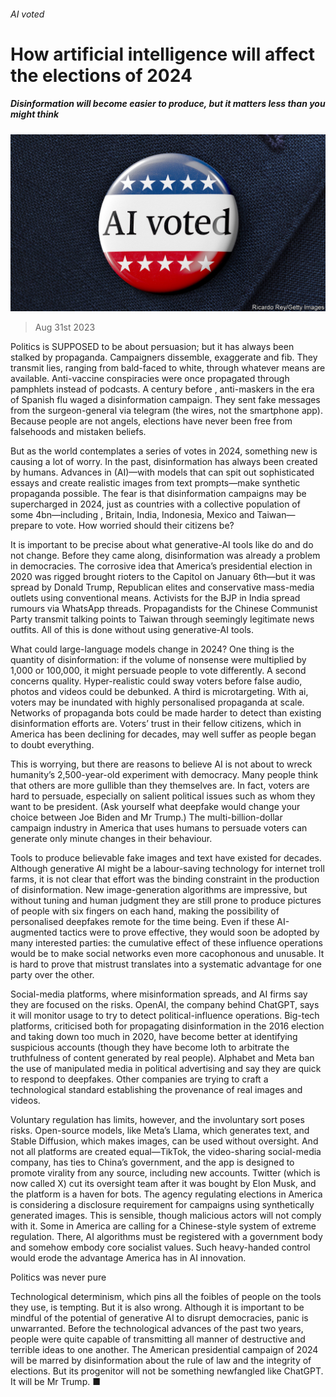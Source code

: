 ###### AI voted

# How artificial intelligence will affect the elections of 2024 

##### Disinformation will become easier to produce, but it matters less than you might think 

![image](images/20230902_LDD001.jpg) 

> Aug 31st 2023 

Politics is SUPPOSED to be about persuasion; but it has always been stalked by propaganda. Campaigners dissemble, exaggerate and fib. They transmit lies, ranging from bald-faced to white, through whatever means are available. Anti-vaccine conspiracies were once propagated through pamphlets instead of podcasts. A century before , anti-maskers in the era of Spanish flu waged a disinformation campaign. They sent fake messages from the surgeon-general via telegram (the wires, not the smartphone app). Because people are not angels, elections have never been free from falsehoods and mistaken beliefs.

But as the world contemplates a series of votes in 2024, something new is causing a lot of worry. In the past, disinformation has always been created by humans. Advances in  (AI)—with models that can spit out sophisticated essays and create realistic images from text prompts—make synthetic propaganda possible. The fear is that disinformation campaigns may be supercharged in 2024, just as countries with a collective population of some 4bn—including , Britain, India, Indonesia, Mexico and Taiwan—prepare to vote. How worried should their citizens be?

It is important to be precise about what generative-AI tools like  do and do not change. Before they came along, disinformation was already a problem in democracies. The corrosive idea that America’s presidential election in 2020 was rigged brought rioters to the Capitol on January 6th—but it was spread by Donald Trump, Republican elites and conservative mass-media outlets using conventional means. Activists for the BJP in India spread rumours via WhatsApp threads. Propagandists for the Chinese Communist Party transmit talking points to Taiwan through seemingly legitimate news outfits. All of this is done without using generative-AI tools.

What could large-language models change in 2024? One thing is the quantity of disinformation: if the volume of nonsense were multiplied by 1,000 or 100,000, it might persuade people to vote differently. A second concerns quality. Hyper-realistic  could sway voters before false audio, photos and videos could be debunked. A third is microtargeting. With ai, voters may be inundated with highly personalised propaganda at scale. Networks of propaganda bots could be made harder to detect than existing disinformation efforts are. Voters’ trust in their fellow citizens, which in America has been declining for decades, may well suffer as people began to doubt everything. 

This is worrying, but there are reasons to believe AI is not about to wreck humanity’s 2,500-year-old experiment with democracy. Many people think that others are more gullible than they themselves are. In fact, voters are hard to persuade, especially on salient political issues such as whom they want to be president. (Ask yourself what deepfake would change your choice between Joe Biden and Mr Trump.) The multi-billion-dollar campaign industry in America that uses humans to persuade voters can generate only minute changes in their behaviour.

Tools to produce believable fake images and text have existed for decades. Although generative AI might be a labour-saving technology for internet troll farms, it is not clear that effort was the binding constraint in the production of disinformation. New image-generation algorithms are impressive, but without tuning and human judgment they are still prone to produce pictures of people with six fingers on each hand, making the possibility of personalised deepfakes remote for the time being. Even if these AI-augmented tactics were to prove effective, they would soon be adopted by many interested parties: the cumulative effect of these influence operations would be to make social networks even more cacophonous and unusable. It is hard to prove that mistrust translates into a systematic advantage for one party over the other. 

Social-media platforms, where misinformation spreads, and AI firms say they are focused on the risks. OpenAI, the company behind ChatGPT, says it will monitor usage to try to detect political-influence operations. Big-tech platforms, criticised both for propagating disinformation in the 2016 election and taking down too much in 2020, have become better at identifying suspicious accounts (though they have become loth to arbitrate the truthfulness of content generated by real people). Alphabet and Meta ban the use of manipulated media in political advertising and say they are quick to respond to deepfakes. Other companies are trying to craft a technological standard establishing the provenance of real images and videos. 

Voluntary regulation has limits, however, and the involuntary sort poses risks. Open-source models, like Meta’s Llama, which generates text, and Stable Diffusion, which makes images, can be used without oversight. And not all platforms are created equal—TikTok, the video-sharing social-media company, has ties to China’s government, and the app is designed to promote virality from any source, including new accounts. Twitter (which is now called X) cut its oversight team after it was bought by Elon Musk, and the platform is a haven for bots. The agency regulating elections in America is considering a disclosure requirement for campaigns using synthetically generated images. This is sensible, though malicious actors will not comply with it. Some in America are calling for a Chinese-style system of extreme regulation. There, AI algorithms must be registered with a government body and somehow embody core socialist values. Such heavy-handed control would erode the advantage America has in AI innovation. 

Politics was never pure

Technological determinism, which pins all the foibles of people on the tools they use, is tempting. But it is also wrong. Although it is important to be mindful of the potential of generative AI to disrupt democracies, panic is unwarranted. Before the technological advances of the past two years, people were quite capable of transmitting all manner of destructive and terrible ideas to one another. The American presidential campaign of 2024 will be marred by disinformation about the rule of law and the integrity of elections. But its progenitor will not be something newfangled like ChatGPT. It will be Mr Trump. ■


